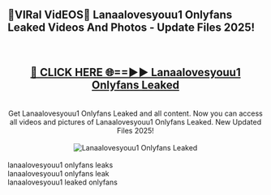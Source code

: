 <h2>🔴VIRal VidEOS🔴 Lanaalovesyouu1 Onlyfans Leaked Videos And Photos - Update Files 2025!</h2>
<br>
<div align="center">
<h2><a href="https://virallinks.top/odZfE0" rel="nofollow">🔴 CLICK HERE 🌐==►► Lanaalovesyouu1 Onlyfans Leaked</a></h2>
<br>
Get Lanaalovesyouu1 Onlyfans Leaked and all content. Now you can access all videos and pictures of Lanaalovesyouu1 Onlyfans Leaked. New Updated Files 2025!
<br>
<br>
<a href="https://virallinks.top/odZfE0" rel="nofollow" data-target="animated-image.originalLink"><img src="https://i.imgur.com/dJHk4Zq.gif)" alt="Lanaalovesyouu1 Onlyfans Leaked" style="max-width: 100%; display: inline-block;" data-target="animated-image.originalImage"></a>
</div>
<br>
lanaalovesyouu1 onlyfans leaks<br>
lanaalovesyouu1 onlyfans leak<br>
lanaalovesyouu1 leaked onlyfans